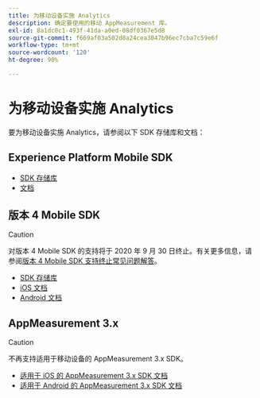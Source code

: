 ```yaml
---
title: 为移动设备实施 Analytics
description: 确定要使用的移动 AppMeasurement 库。
exl-id: 8a1dc0c1-493f-41da-a0ed-08df0367e5d8
source-git-commit: f669af03a502d8a24cea3047b96ec7cba7c59e6f
workflow-type: tm+mt
source-wordcount: '120'
ht-degree: 90%

---
```


# 为移动设备实施 Analytics

要为移动设备实施 Analytics，请参阅以下 SDK 存储库和文档：

## Experience Platform Mobile SDK

* [SDK 存储库](https://github.com/Adobe-Marketing-Cloud/aep-sdks-documentation)
* [文档](https://aep-sdks.gitbook.io/docs/)

## 版本 4 Mobile SDK

>[!CAUTION]
>
>对版本 4 Mobile SDK 的支持将于 2020 年 9 月 30 日终止。有关更多信息，请参阅[版本 4 Mobile SDK 支持终止常见问题解答](https://aep-sdks.gitbook.io/docs/version-4-sdk-end-of-support-faq)。

* [SDK 存储库](https://github.com/Adobe-Marketing-Cloud/mobile-services/tree/master/sdks)
* [iOS 文档](https://experienceleague.adobe.com/docs/mobile-services/ios/overview.html)
* [Android 文档](https://experienceleague.adobe.com/docs/mobile-services/android/overview.html)

## AppMeasurement 3.x

>[!CAUTION]
>
>不再支持适用于移动设备的 AppMeasurement 3.x SDK。

* [适用于 iOS 的 AppMeasurement 3.x SDK 文档](../../assets/adobe_mobile_ios_3x.pdf)
* [适用于 Android 的 AppMeasurement 3.x SDK 文档](../../assets/android_3x.pdf)
